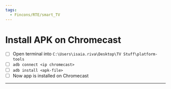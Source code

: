 ```yaml
---
tags:
  - Fincons/RTE/smart_TV
---
```


# Install APK on Chromecast

- [ ] Open terminal into `C:\Users\isaia.riva\Desktop\TV Stuff\platform-tools`
- [ ] `adb connect <ip chromecast>`
- [ ] `adb install <apk-file>`
- [ ] Now app is installed on Chromecast

---
